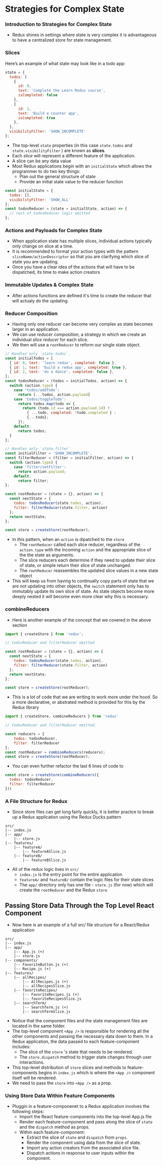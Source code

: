 # Strategies for Complex State

### Introduction to Strategies for Complex State

- Redux shines in settings where state is very complex it is advantageous to have a centralized store for state management.

### Slices

Here’s an example of what state may look like in a todo app:

```javascript
state = {
  todos: [
    {
      id: 0, 
      text: 'Complete the Learn Redux course', 
      isCompleted: false
    },
    {
      id: 1, 
      text: 'Build a counter app', 
      isCompleted: true
    },
  ],
  visibilityFilter: 'SHOW_INCOMPLETE'
};
```

- The top-level `state` properties (in this case `state.todos` and `state.visibilityFilter` ) are known as **slices**.
- Each *slice* will represent a different feature of the application.
- A slice can be any data value
- Most Redux applications begin with an `initialState` which allows the programmer to do two key things:
   - Plan out the general structure of state
   - Provide an initial state value to the reducer function

```javascript
const initialState = {
  todos: [],
  visibilityFilter: 'SHOW_ALL'
};
const todosReducer = (state = initialState, action) => {
  // rest of todosReducer logic omitted
};
```

### Actions and Payloads for Complex State

- When application state has multiple slices, individual actions typically only change on slice at a time.
- It is recommended to format your action types with the pattern `sliceName/actionDescriptor` so that you are clarifying which slice of state you are updating.
- Once you have a clear idea of the actions that will have to be dispatched, its time to make action creators

### Immutable Updates & Complex State

- After actions functions are defined it's time to create the reducer that will actualy do the updating.

### Reducer Composition

- Having only one reducer can become very complex as state becomes larger in an application.
- We can use *reducer composition*, a strategy in which we create an individual *slice reducer* for each slice.
- We then will use a `rootReducer` to reform our single state object.

```javascript
// Handles only `state.todos`.
const initialTodos = [
  { id: 0, text: 'learn redux', completed: false },
  { id: 1, text: 'build a redux app', completed: true },
  { id: 2, text: 'do a dance', completed: false },
];
const todosReducer = (todos = initialTodos, action) => {
  switch (action.type) {
    case 'todos/addTodo': 
      return [...todos, action.payload]
    case 'todos/toggleTodo':
      return todos.map(todo => {
        return (todo.id === action.payload.id) ? 
          { ...todo, completed: !todo.completed } : 
          {...todo};
      });
    default:
      return todos;
  }
};

// Handles only `state.filter`
const initialFilter = 'SHOW_INCOMPLETE',
const filterReducer = (filter = initialFilter, action) => {
  switch (action.type) {
    case 'filter/setFilter':
      return action.payload;
    default:
      return filter;
};

const rootReducer = (state = {}, action) => {
  const nextState = {
    todos: todosReducer(state.todos, action),
    filter: filterReducer(state.filter, action)
  };
  return nextState;
};

const store = createStore(rootReducer);
```

- In this pattern, when an `action` is dipatched to the `store`
   - The `rootReducer` called each slice reducer, regardless of the `action.type` with the incoming `action` and the appropriate slice of the the state as arguments.
   - The slice reducers each determine if they need to update their slice of state, or simple return their slice of state unchanged.
   - The `rootReducer` reassembles the updated slice values in a new state object
- This will keep us from having to continually copy parts of state that we are not updating into other objects, the `switch` statement only has to immutably update its own slice of state. As state objects become more deeply nested it will become even more clear why this is necessary.

### combineReducers

- Here is another example of the concept that we covered in the above section

```javascript
import { createStore } from 'redux';

// todosReducer and filterReducer omitted

const rootReducer = (state = {}, action) => {
  const nextState = {
    todos: todosReducer(state.todos, action),
    filter: filterReducer(state.filter, action)
  };
  return nextState;
};

const store = createStore(rootReducer);
```

- This is a lot of code that we are writing to work more under the hood. So a more declarative, or abstrated method is provided for this by the Redux library

```javascript
import { createStore, combineReducers } from 'redux'

// todosReducer and filterReducer omitted.

const reducers = {
    todos: todosReducer,
    filter: filterReducer
};
const rootReducer = combineReducers(reducers);
const store = createStore(rootReducer);
```

- You can even further refactor the last 6 lines of code to

```javascript
const store = createStore(combineReducers({
  todos: todosReducer,
  filter: filterReducer
}))
```

### A File Structure for Redux

- Since store files can get long fairly quickly, it is better practce to break up a Redux application using the Redux Ducks pattern

```other
src/
|-- index.js
|-- app/
    |-- store.js
|-- features/
    |-- featureA/
        |-- featureASlice.js
    |-- featureB/
        |-- featureBSlice.js
```

- All of the redux logic lives in `src/`
   - `index.js` is the entry point for the entire application
   - `featureA/` and `featureB/` contain the logic files for their state slices
   - The `app/` directory only has one file - `store.js` (for now) which will create the `rootReducer` and the Redux `store`

## Passing Store Data Through the Top Level React Component

- Now here is an example of a full src/ file structure for a React/Redux application

```other
src/
|-- index.js
|-- app/
    |-- App.js (+)
    |-- store.js
|-- components/
    |-- FavoriteButton.js (+)
    |-- Recipe.js (+)
|-- features/
    |-- allRecipes/
        |-- AllRecipes.js (+)
        |-- allRecipesSlice.js
    |-- favoriteRecipes/
        |-- FavoriteRecipes.js (+)
        |-- favoriteRecipesSlice.js
    |-- searchTerm/
        |-- SearchTerm.js (+)
        |-- searchTermSlice.js
```

- Notice that the component files and the state management files are located in the same folder.
- The top-level component `<App />` is responsible for rendering all the other components and passing the necessary data down to them. In a Redux application, the data passed to each feature-component includes:
   - The slice of the `store` 's state that needs to be rendered.
   - The `store.dispatch` method to trigger state changes through user interactions.
- This top-level distribution of `store` slices and methods to feature-components begins in `index.js` which is where the `<App />` component itself will be rendered.
- We need to pass the `store` into `<App />` as a prop.

### Using Store Data Within Feature Components

- Pluggin in a feature-componenet to a Redux application involves the following steps:
   - Import the React feature-components into the top-level App.js file
   - Render each feature-component and pass along the slice of `state` and the `dispatch` method as props.
   - Within each feature-component:
      - Extract the slice of `state` and `dispatch` from `props`.
      - Render the component using data from the slice of state.
      - Import any action creators from the associated slice file.
      - Dispatch actions in response to user inputs within the component.

